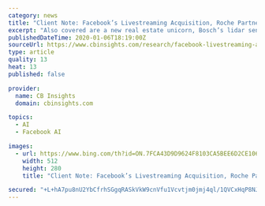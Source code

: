 ```yaml
---
category: news
title: "Client Note: Facebook’s Livestreaming Acquisition, Roche Partners For AI In Clinical Trials, Tesla Sells In China, And More"
excerpt: "Also covered are a new real estate unicorn, Bosch’s lidar sensor, and eBay’s sneaker play."
publishedDateTime: 2020-01-06T18:19:00Z
sourceUrl: https://www.cbinsights.com/research/facebook-livestreaming-acquisition-roche-ai-clinical-trials-tesla-china/
type: article
quality: 13
heat: 13
published: false

provider:
  name: CB Insights
  domain: cbinsights.com

topics:
  - AI
  - Facebook AI

images:
  - url: https://www.bing.com/th?id=ON.7FCA43D9D9624F8103CA5BEE6D2CE106
    width: 512
    height: 280
    title: "Client Note: Facebook’s Livestreaming Acquisition, Roche Partners For AI In Clinical Trials, Tesla Sells In China, And More"

secured: "+L+hA7pu8nU2YbCfrhSGgqRASkVkW9cnVfu1Vcvtjm0jmj4ql/1QVCxHqP8NJ4VecNebtrIhPz+JspNA1S7rvZggnmOL9GlrrKX4p0x8HZtvQAkCpLtmf3z47Gn53z8HkIqqDRienk9+z8+ecFNRbMX4ef5wvr80ituIYICCtMfnqS2OPzuqVOxxFJTQ3r114xqQN9e3MzTQQdexRBa/3BUcQ1zINLtAZtvDakI5IYtkdy8FLBusBOJn4hO2fY2WBrrMxCxKjcE2mQz7NPJKLA==;tis331YEJrBHAv0zFapKDg=="
---
```


